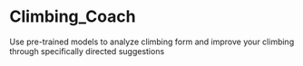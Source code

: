 # Climbing_Coach
Use pre-trained models to analyze climbing form and improve your climbing through specifically directed suggestions
